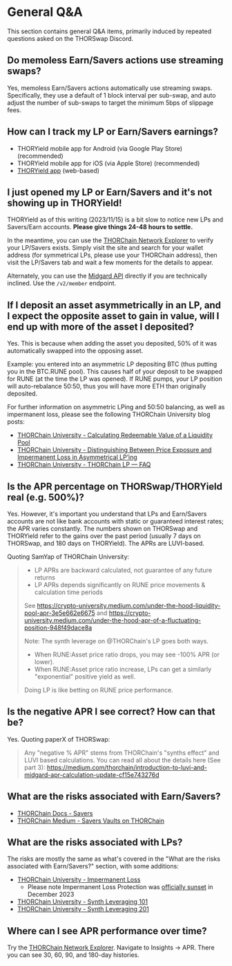# General Q&A

This section contains general Q&A items, primarily induced by repeated
questions asked on the THORSwap Discord.

## Do memoless Earn/Savers actions use streaming swaps?

Yes, memoless Earn/Savers actions automatically use streaming swaps.
Specifically, they use a default of 1 block interval per sub-swap,
and auto adjust the number of sub-swaps to target the minimum 5bps 
of slippage fees.

## How can I track my LP or Earn/Savers earnings?

- THORYield mobile app for Android (via Google Play Store) (recommended)
- THORYield mobile app for iOS (via Apple Store) (recommended)
- [THORYield app] (web-based)

## I just opened my LP or Earn/Savers and it's not showing up in THORYield!

THORYield as of this writing (2023/11/15) is a bit slow to notice new LPs and
Savers/Earn accounts.  **Please give things 24-48 hours to settle.**

In the meantime, you can use the [THORChain Network Explorer] to verify your
LP/Savers exists.  Simply visit the site and search for your wallet address
(for symmetrical LPs, please use your THORChain address), then visit the
LP/Savers tab and wait a few moments for the details to appear.

Alternately, you can use the [Midgard API] directly if you are technically
inclined.  Use the `/v2/member` endpoint.

## If I deposit an asset asymmetrically in an LP, and I expect the opposite asset to gain in value, will I end up with more of the asset I deposited?

Yes.  This is because when adding the asset you deposited, 50% of it was
automatically swapped into the opposing asset.

Example: you entered into an asymmetric LP depositing BTC (thus putting you in
the BTC.RUNE pool).  This causes half of your deposit to be swapped for RUNE
(at the time the LP was opened).  If RUNE pumps, your LP position will
auto-rebalance 50:50, thus you will have more ETH than originally deposited.

For further information on asymmetric LPing and 50:50 balancing, as well as
impermanent loss, please see the following THORChain University blog posts:

- [THORChain University - Calculating Redeemable Value of a Liquidity Pool][1]
- [THORChain University - Distinguishing Between Price Exposure and Impermanent Loss in Asymmetrical LP’ing][2]
- [THORChain University - THORChain LP — FAQ][3]

## Is the APR percentage on THORSwap/THORYield real (e.g. 500%)?

Yes.  However, it's important you understand that LPs and Earn/Savers accounts
are not like bank accounts with static or guaranteed interest rates; the APR
varies constantly.  The numbers shown on THORSwap and THORYield refer to the
gains over the past period (usually 7 days on THORSwap, and 180 days on
THORYield).  The APRs are LUVI-based.

Quoting SamYap of THORChain University:

> * LP APRs are backward calculated, not guarantee of any future returns
> * LP APRs depends significantly on RUNE price movements & calculation time periods
> 
> See <https://crypto-university.medium.com/under-the-hood-liquidity-pool-apr-3e5e662e6675> and <https://crypto-university.medium.com/under-the-hood-apr-of-a-fluctuating-position-948f49dace8a>
>
> Note: The synth leverage on @THORChain's LP goes both ways.
>
> * When RUNE:Asset price ratio drops, you may see -100% APR (or lower).
> * When RUNE:Asset price ratio increase, LPs can get a similarly "exponential" positive yield as well.
>
> Doing LP is like betting on RUNE price performance.

## Is the negative APR I see correct?  How can that be?

Yes.  Quoting paperX of THORSwap:

> Any "negative % APR" stems from THORChain's "synths effect" and LUVI based calculations. You can read all about the details here (See part 3): <https://medium.com/thorchain/introduction-to-luvi-and-midgard-apr-calculation-update-cf15e743276d>

## What are the risks associated with Earn/Savers?

- [THORChain Docs - Savers][4]
- [THORChain Medium - Savers Vaults on THORChain][5]

## What are the risks associated with LPs?

The risks are mostly the same as what's covered in the
"What are the risks associated with Earn/Savers?"
section, with some additions:

- [THORChain University - Impermanent Loss][6]
  - Please note Impermanent Loss Protection was [officially sunset][7] in December 2023
- [THORChain University - Synth Leveraging 101][8]
- [THORChain University - Synth Leveraging 201][9]

## Where can I see APR performance over time?

Try the [THORChain Network Explorer].  Navigate to Insights &rarr; APR.  There
you can see 30, 60, 90, and 180-day histories.

[1]: https://crypto-university.medium.com/calculating-redeemable-value-of-a-liquidity-pool-e89a452afeec
[2]: https://crypto-university.medium.com/distinguishing-between-price-exposure-and-impermanent-loss-in-asymmetrical-lping-f3fcd0e84887
[3]: https://crypto-university.medium.com/thorchain-lp-faq-7f60950aa277
[4]: https://docs.thorchain.org/thorchain-finance/savings
[5]: https://medium.com/thorchain/thorchain-savers-vaults-fc3f086b4057
[6]: https://crypto-university.medium.com/impermanent-loss-and-impermanent-loss-protection-a4a0f78d1701
[7]: https://crypto-university.medium.com/lpu-thorchain-updates-nov-2023-17af629c7763
[8]: https://crypto-university.medium.com/under-the-hood-liquidity-pool-apr-3e5e662e6675
[9]: https://crypto-university.medium.com/under-the-hood-liquidity-pool-apr-synth-leverage-201-c412b2cb8cb5
[Midgard API]: https://midgard.ninerealms.com/v2/doc
[THORChain Network Explorer]: https://thorchain.net/dashboard
[THORYield app]: https://app.thoryield.com/dashboard
